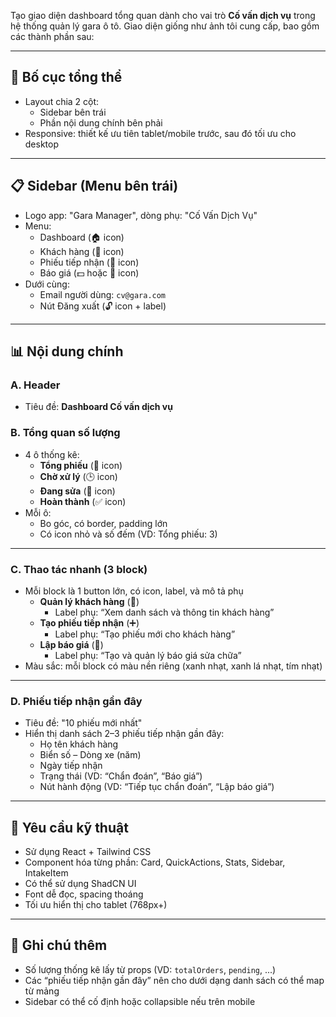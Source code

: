 Tạo giao diện dashboard tổng quan dành cho vai trò **Cố vấn dịch vụ** trong hệ thống quản lý gara ô tô. Giao diện giống như ảnh tôi cung cấp, bao gồm các thành phần sau:

---

## 🎨 Bố cục tổng thể
- Layout chia 2 cột:
  - Sidebar bên trái
  - Phần nội dung chính bên phải
- Responsive: thiết kế ưu tiên tablet/mobile  trước, sau đó tối ưu cho desktop

---

## 📋 Sidebar (Menu bên trái)
- Logo app: "Gara Manager", dòng phụ: "Cố Vấn Dịch Vụ"
- Menu:
  - Dashboard (🏠 icon)
  - Khách hàng (👤 icon)
  - Phiếu tiếp nhận (📄 icon)
  - Báo giá (💵 hoặc 📑 icon)
- Dưới cùng:
  - Email người dùng: `cv@gara.com`
  - Nút Đăng xuất (🔓 icon + label)

---

## 📊 Nội dung chính

### A. Header
- Tiêu đề: **Dashboard Cố vấn dịch vụ**

### B. Tổng quan số lượng
- 4 ô thống kê:
  - **Tổng phiếu** (📄 icon)
  - **Chờ xử lý** (🕒 icon)
  - **Đang sửa** (🚗 icon)
  - **Hoàn thành** (✅ icon)
- Mỗi ô:
  - Bo góc, có border, padding lớn
  - Có icon nhỏ và số đếm (VD: Tổng phiếu: 3)

---

### C. Thao tác nhanh (3 block)
- Mỗi block là 1 button lớn, có icon, label, và mô tả phụ
  - **Quản lý khách hàng** (👥)
    - Label phụ: “Xem danh sách và thông tin khách hàng”
  - **Tạo phiếu tiếp nhận** (➕)
    - Label phụ: “Tạo phiếu mới cho khách hàng”
  - **Lập báo giá** (📑)
    - Label phụ: “Tạo và quản lý báo giá sửa chữa”
- Màu sắc: mỗi block có màu nền riêng (xanh nhạt, xanh lá nhạt, tím nhạt)

---

### D. Phiếu tiếp nhận gần đây
- Tiêu đề: "10 phiếu mới nhất"
- Hiển thị danh sách 2–3 phiếu tiếp nhận gần đây:
  - Họ tên khách hàng
  - Biển số – Dòng xe (năm)
  - Ngày tiếp nhận
  - Trạng thái (VD: “Chẩn đoán”, “Báo giá”)
  - Nút hành động (VD: “Tiếp tục chẩn đoán”, “Lập báo giá”)

---

## 🧩 Yêu cầu kỹ thuật
- Sử dụng React + Tailwind CSS
- Component hóa từng phần: Card, QuickActions, Stats, Sidebar, IntakeItem
- Có thể sử dụng ShadCN UI
- Font dễ đọc, spacing thoáng
- Tối ưu hiển thị cho tablet (768px+)

---

## 🧠 Ghi chú thêm
- Số lượng thống kê lấy từ props (VD: `totalOrders`, `pending`, ...)
- Các “phiếu tiếp nhận gần đây” nên cho dưới dạng danh sách có thể map từ mảng
- Sidebar có thể cố định hoặc collapsible nếu trên mobile
